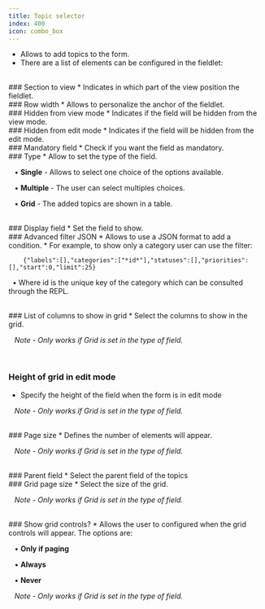 ```yaml
---
title: Topic selector
index: 400
icon: combo_box
---
```

* Allows to add topics to the form.
* There are a list of elements can be configured in the fieldlet:

<br />
### Section to view
* Indicates in which part of the view position the fieldlet.

<br />
### Row width
* Allows to personalize the anchor of the fieldlet.

<br />
### Hidden from view mode
* Indicates if the field will be hidden from the view mode.

<br />
### Hidden from edit mode
* Indicates if the field will be hidden from the edit mode.

<br />
### Mandatory field
* Check if you want the field as mandatory.

<br />
### Type
* Allow to set the type of the field. <br />

&nbsp; &nbsp;• **Single** - Allows to select one choice of the options available. <br />

&nbsp; &nbsp;• **Multiple** - The user can select multiples choices. <br />

&nbsp; &nbsp;• **Grid** - The added topics are shown in a table.


<br />
### Display field
* Set the field to show.


<br />
### Advanced filter JSON
* Allows to use a JSON format to add a condition. 
* For example, to show only a category user can use the filter:

            
        {"labels":[],"categories":["*id*"],"statuses":[],"priorities":[],"start":0,"limit":25} 


&nbsp;&nbsp;• Where id is the unique key of the category which can be consulted through the REPL.



<br />
### List of columns to show in grid
* Select the columns to show in the grid.

&nbsp;&nbsp; *Note - Only works if Grid is set in the type of field.*

<br />

### Height of grid in edit mode
* Specify the height of the field when the form is in edit mode

&nbsp;&nbsp; *Note - Only works if Grid is set in the type of field.*

<br />
### Page size
* Defines the number of elements will appear.

&nbsp;&nbsp; *Note - Only works if Grid is set in the type of field.*

<br />
### Parent field
* Select the parent field of the topics

<br /> 
### Grid page size
* Select the size of the grid.

&nbsp;&nbsp; *Note - Only works if Grid is set in the type of field.*

<br />
### Show grid controls?
* Allows the user to configured when the grid controls will appear. The options are: <br />

&nbsp; &nbsp;• **Only if paging** <br />

&nbsp; &nbsp;• **Always** <br />

&nbsp; &nbsp;• **Never**

&nbsp;&nbsp; *Note - Only works if Grid is set in the type of field.*
